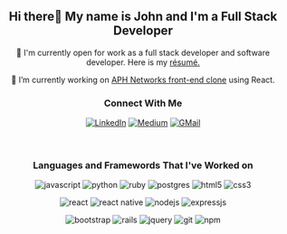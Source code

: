 <h2 align="center">Hi there👋 My name is John and I'm a Full Stack Developer</h2>

<div align="center">
    <p>💼 I'm currently open for work as a full stack developer and software developer. Here is my <a href="https://resume.creddle.io/resume/89sepdxunfs">résumé.</a></p>
    <p>🔭 I’m currently working on <a href="https://github.com/JohnLowie4/aphnetworks-front-end-clone">APH Networks front-end clone</a> using React.</p>
</div>

<h3 align="center">Connect With Me</h3>

<div align="center">
<a href="https://www.linkedin.com/in/jzlowie"><img alt="LinkedIn" src="https://img.shields.io/badge/linkedin-%230077B5.svg?&style=for-the-badge&logo=linkedin&logoColor=white" /></a>
<a href="https://jzlowie.medium.com"><img alt="Medium" src="https://img.shields.io/badge/medium-%2312100E.svg?&style=for-the-badge&logo=medium&logoColor=white"/></a>
<a href="mailto:jzlowie@gmail.com"><img alt="GMail" src="https://img.shields.io/badge/gmail-%23ffffff.svg?&style=for-the-badge&logo=gmail&logoColor=red"/></a>
</div>
<br>
<br>


<h3 align="center">Languages and Framewords That I've Worked on</h3>

<p align="center">
    <img alt="javascript" src="https://img.shields.io/badge/javascript-%23dbcc1f.svg?&style=for-the-badge&logo=javascript&logoColor=black" />
    <img alt="python" src="https://img.shields.io/badge/python-%23ffe100.svg?&style=for-the-badge&logo=python" />
    <img alt="ruby" src="https://img.shields.io/badge/ruby-%23ff0000.svg?&style=for-the-badge&logo=ruby&logoColor=white" />
    <img alt="postgres" src="https://img.shields.io/badge/postgres-%23316192.svg?&style=for-the-badge&logo=postgresql&logoColor=white" />
    <img alt="html5" src="https://img.shields.io/badge/html5-%23ff5e00.svg?&style=for-the-badge&logo=html5&logoColor=white" />
    <img alt="css3" src="https://img.shields.io/badge/css3-%230059ff.svg?&style=for-the-badge&logo=css3&logoColor=white" />
</p>
<p align="center">
    <img alt="react" src="https://img.shields.io/badge/react%20-%2320232a.svg?&style=for-the-badge&logo=react&logoColor=%2361DAFB" />
    <img alt="react native" src="https://img.shields.io/badge/react%20native%20-%2320232a.svg?&style=for-the-badge&logo=react&logoColor=%2361DAFB" />
    <img alt="nodejs" src="https://img.shields.io/badge/node.js%20-%2343853D.svg?&style=for-the-badge&logo=node.js&logoColor=white" />
    <img alt="expressjs" src="https://img.shields.io/badge/express.js%20-%23ffffff.svg?&style=for-the-badge&logo=express&logoColor=black" />
</p>
<p align="center">
    <img alt="bootstrap" src="https://img.shields.io/badge/bootstrap%20-%238925fa.svg?&style=for-the-badge&logo=bootstrap&logoColor=white" />
    <img alt="rails" src="https://img.shields.io/badge/rails%20-%23fafafa.svg?&style=for-the-badge&logo=rubyonrails&logoColor=red" />
    <img alt="jquery" src="https://img.shields.io/badge/jquery%20-%23fafafa.svg?&style=for-the-badge&logo=jquery&logoColor=%23316192" />
    <img alt="git" src="https://img.shields.io/badge/git%20-%23ff5d17.svg?&style=for-the-badge&logo=git&logoColor=white" />
    <img alt="npm" src="https://img.shields.io/badge/npm%20-%23ff0000.svg?&style=for-the-badge&logo=npm&logoColor=white" />
</p>
<br>
<br>


<!-- - 💬 Ask me about what coding bootcamp and computer science are like!
- 💼 I'm currently open for work as a full stack developer and software developer
    - [Résumé](https://resume.creddle.io/resume/89sepdxunfs)
- 🔭 I’m currently working on [APH Networks front-end clone](https://github.com/JohnLowie4/aphnetworks-front-end-clone) using React.
<br>

- 📫 How to reach me: 
    - jzlowie@gmail.com -->

<!-- - 🌱 I’m currently learning ...
- ⚡ Fun fact: I love photography📸, video games🎮, and playing the guitar🎸
- 📖 My blog: [Jzlowie - Medium](https://jzlowie.medium.com)
    - 📚 Publisher: [Geek Culture](https://medium.com/geekculture)
- 👯 I’m looking to collaborate on ...
- 🤔 I’m looking for help with ...
- 😄 Pronouns: ... -->

